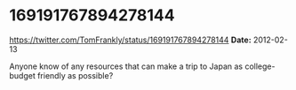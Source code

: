 # 169191767894278144
https://twitter.com/TomFrankly/status/169191767894278144
**Date:** 2012-02-13

Anyone know of any resources that can make a trip to Japan as college-budget friendly as possible?
